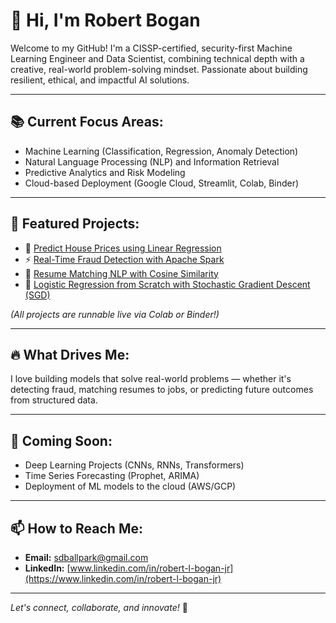 # 👋 Hi, I'm Robert Bogan

Welcome to my GitHub! I'm a CISSP-certified, security-first Machine Learning Engineer and Data Scientist, combining technical depth with a creative, real-world problem-solving mindset. Passionate about building resilient, ethical, and impactful AI solutions.

---

## 📚 Current Focus Areas:
- Machine Learning (Classification, Regression, Anomaly Detection)
- Natural Language Processing (NLP) and Information Retrieval
- Predictive Analytics and Risk Modeling
- Cloud-based Deployment (Google Cloud, Streamlit, Colab, Binder)

---

## 🚀 Featured Projects:
- 🏡 [Predict House Prices using Linear Regression](https://github.com/sdballpark/predict-house-prices)
- ⚡ [Real-Time Fraud Detection with Apache Spark](https://github.com/sdballpark/fraud-detection-spark)
- 📝 [Resume Matching NLP with Cosine Similarity](https://github.com/sdballpark/resume-matching-nlp)
- 🚀 [Logistic Regression from Scratch with Stochastic Gradient Descent (SGD)](https://github.com/sdballpark/sgd-logistic-regression)

*(All projects are runnable live via Colab or Binder!)*

---

## 🔥 What Drives Me:
I love building models that solve real-world problems — whether it's detecting fraud, matching resumes to jobs, or predicting future outcomes from structured data.

---

## 🌱 Coming Soon:
- Deep Learning Projects (CNNs, RNNs, Transformers)
- Time Series Forecasting (Prophet, ARIMA)
- Deployment of ML models to the cloud (AWS/GCP)

---

## 📫 How to Reach Me:
- **Email:** sdballpark@gmail.com
- **LinkedIn:** [www.linkedin.com/in/robert-l-bogan-jr](https://www.linkedin.com/in/robert-l-bogan-jr)

---

*Let's connect, collaborate, and innovate!* 🚀
